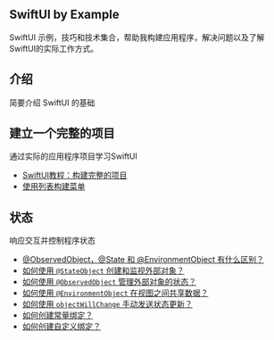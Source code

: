 SwiftUI by Example
---

SwiftUI 示例，技巧和技术集合，帮助我构建应用程序，解决问题以及了解SwiftUI的实际工作方式。

## 介绍

简要介绍 SwiftUI 的基础

## 建立一个完整的项目

通过实际的应用程序项目学习SwiftUI

- [SwiftUI教程：构建完整的项目](example/demo1)
- [使用列表构建菜单](example/demo2)

## 状态

响应交互并控制程序状态

- [@ObservedObject，@State 和 @EnvironmentObject 有什么区别？](example/state/demo1)
- [如何使用 `@StateObject` 创建和监视外部对象？](example/state/demo2)
- [如何使用 `@ObservedObject` 管理外部对象的状态？](example/state/demo3)
- [如何使用 `@EnvironmentObject` 在视图之间共享数据？](example/state/demo4)
- [如何使用 `objectWillChange` 手动发送状态更新？](example/state/demo5)
- [如何创建常量绑定？](example/state/demo6)
- [如何创建自定义绑定？](example/state/demo7)